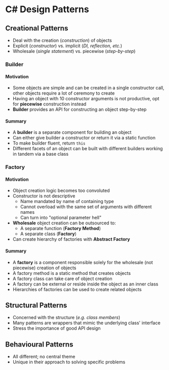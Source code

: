 # C# Design Patterns

## Creational Patterns

- Deal with the creation (_construction_) of objects
- Explicit (_constructor_) vs. implicit (_DI, reflection, etc._)
- Wholesale (_single statement_) vs. piecewise (_step-by-step_)

### Builder

#### Motivation

- Some objects are simple and can be created in a single constructor call,
  other objects require a lot of ceremony to create
- Having an object with 10 constructor arguments is not productive,
  opt for **piecewise** construction instead
- **Builder** provides an API for constructing an object step-by-step

#### Summary

- A **builder** is a separate component for building an object
- Can either give builder a constructor or return it via a static function
- To make builder fluent, return `this`
- Different facets of an object can be built with different builders working
  in tandem via a base class

### Factory

#### Motivation

- Object creation logic becomes too convoluted
- Constructor is not descriptive
  - Name mandated by name of containing type
  - Cannot overload with the same set of arguments with different names
  - Can turn into "optional parameter hell"
- **Wholesale** object creation can be outsourced to:
  - A separate function (**Factory Method**)
  - A separate class (**Factory**)
- Can create hierarchy of factories with **Abstract Factory** 

#### Summary

- A **factory** is a component responsible solely for the wholesale
  (not piecewise) creation of objects
- A factory method is a static method that creates objects
- A factory class can take care of object creation
- A factory can be external or reside inside the object as an inner class
- Hierarchies of factories can be used to create related objects

## Structural Patterns

- Concerned with the structure (_e.g. class members_)
- Many patterns are wrappers that mimic the underlying class' interface
- Stress the importance of good API design

## Behavioural Patterns

- All different; no central theme
- Unique in their approach to solving specific problems
